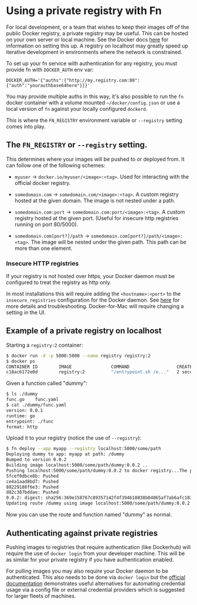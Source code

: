 # Using a private registry with Fn

For local development, or a team that wishes to keep their images off of the public Docker registry, a private
registry may be useful. This can be hosted on your own server or local machine. See the Docker docs [here](https://docs.docker.com/registry/) for information on setting this up. A registry on localhost may greatly speed up iterative development in environments where the network is constrained.

To set up your fn service with authentication for any registry, you must
provide fn with `DOCKER_AUTH` env var:

```
DOCKER_AUTH='{"auths":{"http://my.registry.com:80":{"auth":"yourauthbase64here"}}}'
```

You may provide multiple auths in this way, it's also possible to run the `fn`
docker container with a volume mounted `~/docker/config.json` or use a local
version of `fn` against your locally configured `dockerd`.

This is where the `FN_REGISTRY` environment variable or `--registry` setting comes into play.

## The `FN_REGISTRY` or `--registry` setting.

This determines where your images will be pushed to or deployed from. It can follow one of the following schemes:

- `myuser` -> `docker.io/myuser/<image>:<tag>`. Used for interacting with the official docker registry.

- `somedomain.com` -> `somedomain.com/<image>:<tag>`. A custom registry hosted at the given domain. The image is not nested under a path.

- `somedomain.com:port` -> `somedomain.com:port/<image>:<tag>`. A custom registry hosted at the given port. (Useful for insecure http registries running on port 80/5000).

- `somedomain.com[port?]/path` -> `somedomain.com[port?]/path/<image>:<tag>`. The image will be nested under the given path. This path can be more than one element.

### Insecure HTTP registries

If your registry is not hosted over https, your Docker daemon must be configured to treat the registry as http only.

In most installations this will require adding the `<hostname>:<port>` to the `insecure_registries` configuration for the Docker daemon. See [here](https://docs.docker.com/registry/insecure/) for more details and troubleshooting. Docker-for-Mac will require changing a setting in the UI.

## Example of a private registry on localhost

Starting a `registry:2` container:

```bash
$ docker run -d -p 5000:5000 --name registry registry:2
$ docker ps
CONTAINER ID        IMAGE               COMMAND                  CREATED             STATUS              PORTS                    NAMES
c18ac6172e0d        registry:2          "/entrypoint.sh /e..."   2 seconds ago       Up 2 seconds        0.0.0.0:5000->5000/tcp   registry
```

Given a function called "dummy":

```bash
$ ls ./dummy
func.go    func.yaml
$ cat ./dummy/func.yaml
version: 0.0.1
runtime: go
entrypoint: ./func
format: http
```

Upload it to your registry (notice the use of `--registry`):

```bash
$ fn deploy --app myapp --registry localhost:5000/some/path
Deploying dummy to app: myapp at path: /dummy
Bumped to version 0.0.2
Building image localhost:5000/some/path/dummy:0.0.2 ..
Pushing localhost:5000/some/path/dummy:0.0.2 to docker registry...The push refers to a repository [localhost:5000/some/path/dummy]
5fcef0dbce8b: Pushed
ce4a1aad8bd7: Pushed
88229188f6e3: Pushed
d82c387bddae: Pushed
0.0.2: digest: sha256:369e158767c89357142f4f394618838b04865af7ab6afc183b38b5f46a0ece3f size: 1155
Updating route /dummy using image localhost:5000/some/path/dummy:0.0.2...
```

Now you can use the route and function named "dummy" as normal.

## Authenticating against private registries

Pushing images to registries that require authentication (like Dockerhub) will require the use of `docker login` from your developer machine. This will be as similar for your private registry if you have authentication enabled.

For pulling images you may also require your Docker daemon to be authenticated. This also needs to be done via `docker login` but the [official documentation](https://docs.docker.com/engine/reference/commandline/login/) demonstrates useful alternatives for automating credential usage via a config file or external credential providers which is suggested for larger fleets of machines.
